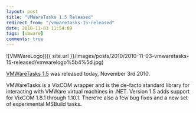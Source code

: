 ```yaml
---
layout: post
title: "VMWareTasks 1.5 Released"
redirect_from: "/vmwaretasks-15-released"
date: 2010-11-03 11:54:09
tags: [vmware]
comments: true
---
```

![VMWareLogo]({{ site.url }}/images/posts/2010/2010-11-03-vmwaretasks-15-released/vmwarelogo%5b4%5d.jpg)

[VMWareTasks 1.5](https://github.com/dblock/vmwaretasks) was released today, November 3rd 2010.

VMWareTasks is a VixCOM wrapper and is the de-facto standard library for interacting with VMWare virtual machines in .NET. Version 1.5 adds support for VixCOM 1.8.1 through 1.10.1. There’re also a few bug fixes and a new set of experimental MSBuild tasks.





